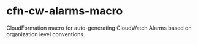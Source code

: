 # cfn-cw-alarms-macro
CloudFormation macro for auto-generating CloudWatch Alarms based on organization level conventions.
